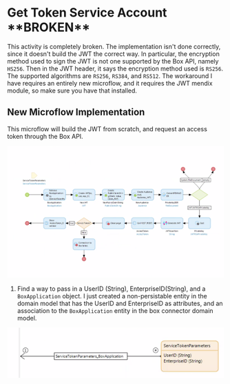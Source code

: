 # Get Token Service Account \*\*BROKEN\*\*

This activity is completely broken. The implementation isn't done correctly, since it doesn't build the JWT the correct way. In particular, the encryption method used to sign the JWT is not one supported by the Box API, namely `HS256`. Then in the JWT header, it says the encryption method used is `RS256`. The supported algorithms are `RS256`, `RS384`, and `RS512`. The workaround I have requires an entirely new microflow, and it requires the JWT mendix module, so make sure you have that installed.

## New Microflow Implementation

This microflow will build the JWT from scratch, and request an access token through the Box API.

![](../../res/authentication/get-token-service-account/microflow.png)

1) Find a way to pass in a UserID (String), EnterpriseID(String), and a `BoxApplication` object. I just created a non-persistable entity in the domain model that has the UserID and EnterpriseID as attributes, and an association to the `BoxApplication` entity in the box connector domain model.

![](../../res/authentication/get-token-service-account/01-entity.png)

